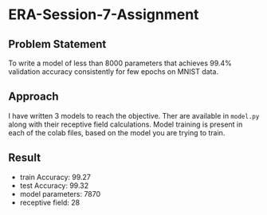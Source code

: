 # ERA-Session-7-Assignment

## Problem Statement 
To write a model of less than 8000 parameters that achieves 99.4% validation accuracy consistently for few epochs on MNIST data.

## Approach
I have written 3 models to reach the objective. Ther are available in `model.py` along with their receptive field calculations. Model training is present in each of the colab files, based on the model you are trying to train.

## Result
- train Accuracy: 99.27
- test Accuracy: 99.32
- model parameters: 7870
- receptive field: 28
